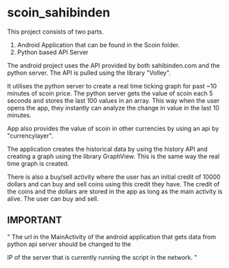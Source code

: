 # scoin_sahibinden

This project consists of two parts.

  1) Android Application that can be found in the Scoin folder.
  2) Python based API Server
  
The android project uses the API provided by both sahibinden.com and the python server. The API is pulled using the library "Volley".

It utilises the python server to create a real time ticking graph for past ~10 minutes of scoin price. The python server gets the value of scoin each 5 seconds and stores the last 100 values in an array. This way when the user opens the app, they instantly can analyze the change in value in the last 10 minutes.

App also provides the value of scoin in other currencies by using an api by "currencylayer".

The application creates the historical data by using the history API and creating a graph using the library GraphView. This is the same way the real time graph is created.

There is also a buy/sell activity where the user has an initial credit of 10000 dollars and can buy and sell coins using this credit they have. The credit of the coins and the dollars are stored in the app as long as the main activity is alive. The user can buy and sell.










## IMPORTANT

" The url in the MainActivity of the android application that gets data from python api server should be changed to the

IP of the server that is currently running the script in the network. "
